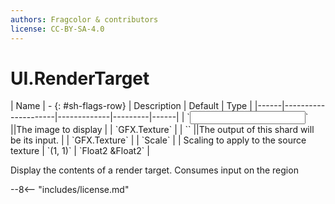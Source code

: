```yaml
---
authors: Fragcolor & contributors
license: CC-BY-SA-4.0
---
```



# UI.RenderTarget

<div class="sh-parameters" markdown="1">
| Name | - {: #sh-flags-row} | Description | Default | Type |
|------|---------------------|-------------|---------|------|
| `<input>` ||The image to display | | `GFX.Texture` |
| `<output>` ||The output of this shard will be its input. | | `GFX.Texture` |
| `Scale` |  | Scaling to apply to the source texture | `(1, 1)` | `Float2 &Float2` |

</div>

Display the contents of a render target. Consumes input on the region

--8<-- "includes/license.md"
